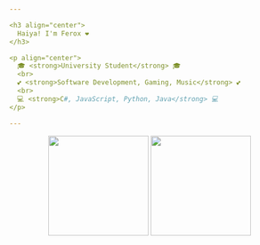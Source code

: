 ```yaml
---

<h3 align="center">
  Haiya! I'm Ferox ❤️
</h3>

<p align="center">
  🎓 <strong>University Student</strong> 🎓
  <br>
  💕 <strong>Software Development, Gaming, Music</strong> 💕
  <br>
  💻 <strong>C#, JavaScript, Python, Java</strong> 💻
</p>

---
```


<div align="center">
  <img height="180em" src="https://github-readme-stats.vercel.app/api?username=feroxfoxxo&show_icons=true&theme=date_night&include_all_commits=true&count_private=true"/>
  <img height="180em" src="https://github-readme-stats.vercel.app/api/top-langs/?username=feroxfoxxo&layout=compact&langs_count=7&theme=date_night"/>
</div>
